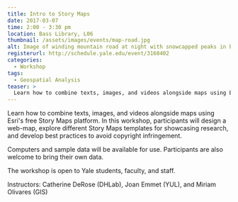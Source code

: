 ```yaml
---
title: Intro to Story Maps
date: 2017-03-07
time: 2:00 - 3:30 pm
location: Bass Library, L06
thumbnail: /assets/images/events/map-road.jpg
alt: Image of winding mountain road at night with snowcapped peaks in backbround. Along the road a multicolored strand of light extends.
registerurl: http://schedule.yale.edu/event/3160402
categories:
  - Workshop
tags:
  - Geospatial Analysis
teaser: >
  Learn how to combine texts, images, and videos alongside maps using Esri's free Story Maps platform. In this workshop, participants will design a web-map, explore different Story Maps templates for showcasing research, and develop best practices to avoid copyright infringement.
---
```

Learn how to combine texts, images, and videos alongside maps using Esri's free Story Maps platform. In this workshop, participants will design a web-map, explore different Story Maps templates for showcasing research, and develop best practices to avoid copyright infringement.

Computers and sample data will be available for use. Participants are also welcome to bring their own data.

The workshop is open to Yale students, faculty, and staff.

Instructors: Catherine DeRose (DHLab), Joan Emmet (YUL), and Miriam Olivares (GIS)
